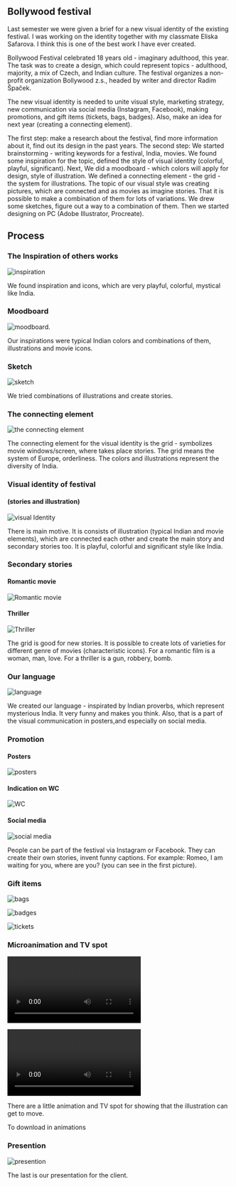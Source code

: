 
## Bollywood festival

Last semester we were given a brief for a new visual identity of the existing festival. I was working on the identity together with my classmate Eliska Safarova. I think this is one of the best work I have ever created.

Bollywood Festival celebrated 18 years old - imaginary adulthood, this year. The task was to create a design, which could represent topics - adulthood, majority, a mix of Czech, and Indian culture. The festival organizes a non-profit organization Bollywood z.s., headed by writer and director Radim Špaček.

The new visual identity is needed to unite visual style, marketing strategy, new communication via social media (Instagram, Facebook), making promotions, and gift items (tickets, bags, badges). Also, make an idea for next year (creating a connecting element).

The first step: make a research about the festival, find more information about it,  find out its design in the past years. 
The second step: We started brainstorming - writing keywords for a festival, India, movies. We found some inspiration for the topic, defined the style of visual identity (colorful, playful, significant).
Next, We did a moodboard - which colors will apply for design, style of illustration. We defined a connecting element - the grid - the system for illustrations. The topic of our visual style was creating pictures, which are connected and as movies as imagine stories. That it is possible to make a combination of them for lots of variations. We drew some sketches, figure out a way to a combination of them. Then we started designing on PC (Adobe Illustrator, Procreate). 

## Process

### The Inspiration of others works
![inspiration](images/inspiration-festival-works.jpg)

We found inspiration and icons, which are very playful, colorful, mystical like India. 

### Moodboard

![moodboard.](images/inspiration-festival-colors.jpg)

Our inspirations were typical Indian colors and combinations of them, illustrations and movie icons.

### Sketch

![sketch](images/sketch-festival.jpg)

We tried combinations of illustrations and create stories.

### The connecting element

![the connecting element](images/element-festival.jpg)

The connecting element for the visual identity is the grid - symbolizes movie windows/screen, where takes place stories.
The grid means the system of Europe, orderliness. The colors and illustrations represent the diversity of India.

### Visual identity of festival  
#### (stories and illustration)

![visual Identity](images/stories-illustrations-festival.jpg)

There is main motive. It is consists of illustration (typical Indian and movie elements), which are connected each other and create the main story and secondary stories too. It is playful, colorful and significant style like India.

### Secondary stories
#### Romantic movie

![Romantic movie](images/romantic-movie-festival.jpg)

#### Thriller

![Thriller](images/thriller-festival.jpg)

The grid is good for new stories. It is possible to create lots of varieties for different genre of movies (characteristic icons). For a romantic film is a woman, man, love. For a thriller is a gun, robbery, bomb.

### Our language 

![language](images/language-festival.jpg)

We created our language - inspirated by Indian proverbs, which represent mysterious India. It very funny and makes you think. Also, that is a part of the visual communication in posters,and especially on social media. 

### Promotion

#### Posters

![posters](images/posters-festival.jpg)

#### Indication on WC

![WC](images/wc-festival.jpg)

#### Social media

![social media](images/social-media-festival.jpg)

People can be part of the festival via Instagram or Facebook. They can create their own stories, invent funny captions. 
For example: Romeo, I am waiting for you, where are you? (you can see in the first picture).

### Gift items

![bags](images/bag-festival.jpg)

![badges](images/badges-festival.jpg)

![tickets](images/tickets-festival.jpg)

### Microanimation and TV spot

![Microanimation](animations/microanimation.mp4)

![TV spot](animations/TV-spot.mp4)

There are a little animation and TV spot for showing that the illustration can get to move.

To download in animations

### Presention 

![presention](presentation.jpg)

The last is our presentation for the client.



